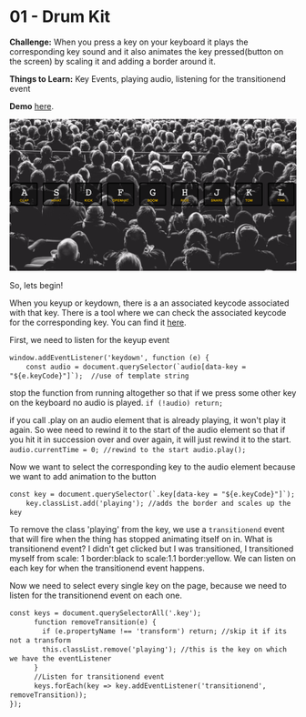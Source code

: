 # 01 - Drum Kit

**Challenge:** When you press a key on your keyboard it plays the corresponding key sound and it also animates the key pressed(button on the screen) by scaling it and adding a border around it.

**Things to Learn:** Key Events, playing audio, listening for the transitionend event

**Demo** [here](https://tjgillweb.github.io/JavaScript30/01%20-%20JavaScript%20Drum%20Kit/).

![](images/01_screenshot.png)

So, lets begin!

When you keyup or keydown, there is a an associated keycode associated with that key. There is a tool where we can check the associated keycode for the corresponding key. You can find it [here](http://keycode.info/).

First, we need to listen for the keyup event

```
window.addEventListener('keydown', function (e) {
    const audio = document.querySelector(`audio[data-key = "${e.keyCode}"]`);  //use of template string
```    
stop the function from running altogether so that if we press some other key on the keyboard no audio is played.
    ```
    if (!audio) return;
    ```
    
if you call .play on an audio element that is already playing, it won't play it again. So wee need to rewind it to the start of the     audio element so that if you hit it in succession over and over again, it will just rewind it to the start.   
    ```
    audio.currentTime = 0; //rewind to the start
    audio.play();
    ```

Now we want to select the corresponding key to the audio element because we want to add animation to the button
```
const key = document.querySelector(`.key[data-key = "${e.keyCode}"]`);
    key.classList.add('playing'); //adds the border and scales up the key
```
To remove the class 'playing' from the key, we use a `transitionend` event that will fire when the thing has stopped animating itself on in.
What is transitionend event? I didn't get clicked but I was transitioned, I transitioned myself from scale: 1 border:black to scale:1.1 border:yellow. We can listen on each key for when the transitionend event happens.

Now we need to select every single key on the page, because we need to listen for the transitionend event on each one.
```
const keys = document.querySelectorAll('.key');
      function removeTransition(e) {
        if (e.propertyName !== 'transform') return; //skip it if its not a transform
        this.classList.remove('playing'); //this is the key on which we have the eventListener
      }
      //Listen for transitionend event
      keys.forEach(key => key.addEventListener('transitionend', removeTransition));
});
```
